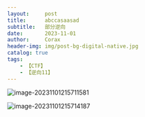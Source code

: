 ```yaml
---
layout:     post
title:      abccasaasad
subtitle:   部分逆向
date:       2023-11-01
author:     Corax
header-img: img/post-bg-digital-native.jpg
catalog: true
tags:
    - 【CTF】
    - 【逆向11】
---
```


![image-20231101215711581](https://gitee.com/corax0o0/picgo1/raw/master/image/202311012157290.png)

![image-20231101215714187](https://gitee.com/corax0o0/picgo1/raw/master/image/202311012157291.png)
